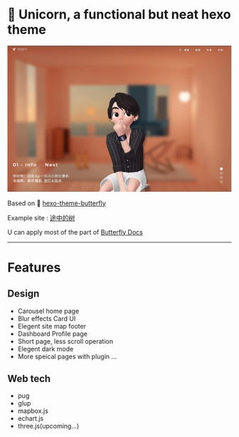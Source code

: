 # 🦄️ Unicorn, a functional but neat hexo theme

![](/source/img/example.png)

 Based on 🦋 [hexo-theme-butterfly](https://github.com/jerryc127/hexo-theme-butterfly)

Example site : [途中的树](https://zkpeace.com/blog-cn/)

U can apply most of the part of [Butterfly Docs](https://butterfly.js.org/posts/21cfbf15/)

---
# Features
## Design

- Carousel home page
- Blur effects Card UI
- Elegent site map footer
- Dashboard Profile page
- Short page, less scroll operation
- Elegent dark mode
- More speical pages with plugin ...

## Web tech

- pug
- glup
- mapbox.js
- echart.js
- three.js(upcoming...)





